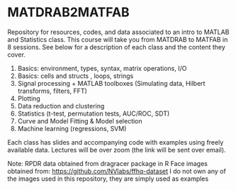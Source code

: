 # MATDRAB2MATFAB

Repository for resources, codes, and data associated to an intro to MATLAB and Statistics class.
This course will take you from MATDRAB to MATFAB in 8 sessions.
See below for a description of each class and the content they cover.

1. Basics: environment, types, syntax, matrix operations,  I/O
2. Basics: cells and structs , loops, strings
3. Signal processing + MATLAB toolboxes (Simulating data, Hilbert transforms, filters, FFT)
4. Plotting
5. Data reduction and clustering 
6. Statistics (t-test, permutation tests, AUC/ROC, SDT) 
7. Curve and Model Fitting & Model selection 
8. Machine learning (regressions, SVM)

Each class has slides and accompanying code with examples using freely available data.
Lectures will be over zoom (the link will be sent over email).


















Note:
RPDR data obtained from dragracer package in R
Face images obtained from: https://github.com/NVlabs/ffhq-dataset
I do not own any of the images used in this repository, they are simply used as examples





